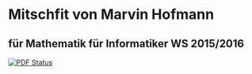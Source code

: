 # Mitschfit von Marvin Hofmann 
## für Mathematik für Informatiker WS 2015/2016

[![PDF Status](https://www.sharelatex.com/github/repos/UdS-Skripte/Mathe/builds/latest/badge.svg)](https://www.sharelatex.com/github/repos/UdS-Skripte/Mathe/builds/latest/output.pdf)
